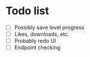 # Todo list

- [ ] Possibly save level progress
- [ ] Likes, downloads, etc.
- [ ] Probably redo UI
- [ ] Endpoint checking
